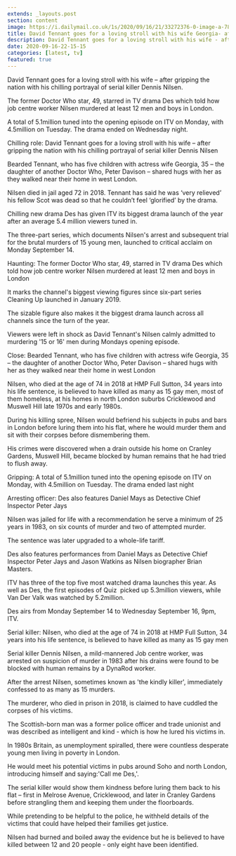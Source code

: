 ```yaml
---
extends: _layouts.post
section: content
image: https://i.dailymail.co.uk/1s/2020/09/16/21/33272376-0-image-a-78_1600289749867.jpg 
title: David Tennant goes for a loving stroll with his wife Georgia- after gripping the nation in Des 
description: David Tennant goes for a loving stroll with his wife - after gripping the nation with his chilling portrayal of serial killer Dennis Nilsen. 
date: 2020-09-16-22-15-15 
categories: [latest, tv] 
featured: true 
--- 
```

David Tennant goes for a loving stroll with his wife – after gripping the nation with his chilling portrayal of serial killer Dennis Nilsen.

The former Doctor Who star, 49, starred in TV drama Des which told how job centre worker Nilsen murdered at least 12 men and boys in London.

A total of 5.1million tuned into the opening episode on ITV on Monday, with 4.5million on Tuesday. The drama ended on Wednesday night.

Chilling role: David Tennant goes for a loving stroll with his wife – after gripping the nation with his chilling portrayal of serial killer Dennis Nilsen

Bearded Tennant, who has five children with actress wife Georgia, 35 – the daughter of another Doctor Who, Peter Davison – shared hugs with her as they walked near their home in west London.

Nilsen died in jail aged 72 in 2018. Tennant has said he was ‘very relieved’ his fellow Scot was dead so that he couldn’t feel ‘glorified’ by the drama.   

Chilling new drama Des has given ITV its biggest drama launch of the year after an average 5.4 million viewers tuned in.

The three-part series, which documents Nilsen's arrest and subsequent trial for the brutal murders of 15 young men, launched to critical acclaim on Monday September 14. 

Haunting: The former Doctor Who star, 49, starred in TV drama Des which told how job centre worker Nilsen murdered at least 12 men and boys in London

It marks the channel's biggest viewing figures since six-part series Cleaning Up launched in January 2019. 

The sizable figure also makes it the biggest drama launch across all channels since the turn of the year. 

Viewers were left in shock as David Tennant's Nilsen calmly admitted to murdering '15 or 16' men during Mondays opening episode.   

Close: Bearded Tennant, who has five children with actress wife Georgia, 35 – the daughter of another Doctor Who, Peter Davison – shared hugs with her as they walked near their home in west London

Nilsen, who died at the age of 74 in 2018 at HMP Full Sutton, 34 years into his life sentence, is believed to have killed as many as 15 gay men, most of them homeless, at his homes in north London suburbs Cricklewood and Muswell Hill late 1970s and early 1980s.

During his killing spree, Nilsen would befriend his subjects in pubs and bars in London before luring them into his flat, where he would murder them and sit with their corpses before dismembering them.

His crimes were discovered when a drain outside his home on Cranley Gardens, Muswell Hill, became blocked by human remains that he had tried to flush away.  

Gripping: A total of 5.1million tuned into the opening episode on ITV on Monday, with 4.5million on Tuesday. The drama ended last night

Arresting officer: Des also features Daniel Mays as Detective Chief Inspector Peter Jays

Nilsen was jailed for life with a recommendation he serve a minimum of 25 years in 1983, on six counts of murder and two of attempted murder.

The sentence was later upgraded to a whole-life tariff.   

Des also features performances from Daniel Mays as Detective Chief Inspector Peter Jays and Jason Watkins as Nilsen biographer Brian Masters.  

ITV has three of the top five most watched drama launches this year. As well as Des, the first episodes of Quiz  picked up 5.3million viewers, while Van Der Valk was watched by 5.2million.

Des airs from Monday September 14 to Wednesday September 16, 9pm, ITV. 

Serial killer: Nilsen, who died at the age of 74 in 2018 at HMP Full Sutton, 34 years into his life sentence, is believed to have killed as many as 15 gay men

Serial killer Dennis Nilsen, a mild-mannered Job centre worker, was arrested on suspicion of murder in 1983 after his drains were found to be blocked with human remains by a DynaRod worker.

After the arrest Nilsen, sometimes known as 'the kindly killer', immediately confessed to as many as 15 murders. 

The murderer, who died in prison in 2018, is claimed to have cuddled the corpses of his victims. 

The Scottish-born man was a former police officer and trade unionist and was described as intelligent and kind - which is how he lured his victims in.

In 1980s Britain, as unemployment spiralled, there were countless desperate young men living in poverty in London. 

He would meet his potential victims in pubs around Soho and north London, introducing himself and saying:'Call me Des,'.

The serial killer would show them kindness before luring them back to his flat – first in Melrose Avenue, Cricklewood, and later in Cranley Gardens before strangling them and keeping them under the floorboards.

While pretending to be helpful to the police, he withheld details of the victims that could have helped their families get justice.

Nilsen had burned and boiled away the evidence but he is believed to have killed between 12 and 20 people - only eight have been identified.  

